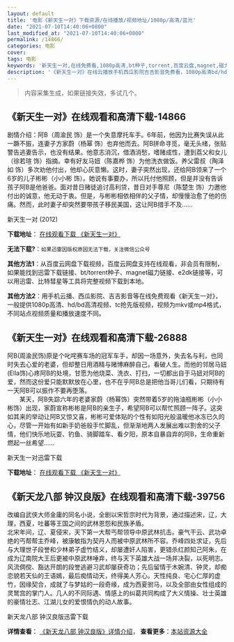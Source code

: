 ```yaml
---
layout: default
title: '电影《新天生一对》下载资源/在线播放/视频地址/1080p/高清/蓝光'
date: "2021-07-10T14:40:06+0800"
last_modified_at: "2021-07-10T14:40:06+0800"
permalink: /14866/
categories: 电影
cover:
tags: 电影
keywords: '新天生一对,在线免费看,1080p高清,bt种子,torrent,百度云盘,magnet,磁力链,迅雷下载资源'
description: '《新天生一对》在线云播放手机西瓜影院吉吉影音免费看，1080p高清bd/hd未删减完整版和tc抢先枪版，mkv/mp4格式，附带bt/torrent种子、magnet/磁力链、百度云盘、网盘资源迅雷下载链接'
---
```


>内容采集生成，如果链接失效，多试几个。


## 《新天生一对》在线观看和高清下载-14866

剧情介绍：阿B（周渝民 饰）是一个失意摩托车手。6年前，他因为比赛失误从此一蹶不振，连妻子方家蔚（杨幂 饰）也弃他而去。阿B拼命寻觅，毫无头绪，张贴警告逃妻告示，也没有结果。他意志消沉，借酒消愁，嗜赌成性，遭到荔父和女儿（徐若瑄 饰）指摘。幸有好友马妞（陈嘉桦 饰）为他洗衣做饭。养父雷叔（陶泽如 饰）多次劝他付出，他却心灰意懒。这时，妻子突然出现，还给阿B领来了一个6岁的儿子彬彬（小小彬 饰）。她说有事要办，所以托付他照顾，但是并没有告诉孩子阿B是他爸爸。面对昔日赌徒追讨高利贷，昔日对手尊尼（陈楚生 饰）力邀他付出的诚意，他无动于衷。但是，与彬彬相依相伴的父子情，却慢慢治愈了他的伤痛。然而，此时妻子却突然要带孩子移民美国，这让阿B措手不及……


新天生一对 (2012)

**下载地址**： [在线观看下载 《新天生一对》](https://www.btbtdy.me/btdy/dy4964.html) 


**无法下载?**：`如果迅雷因版权原因无法下载，关注微信公众号 `

**其他方法1**：从百度云网盘下载视频，百度云网盘支持在线观看，非会员有限制，如果能找到迅雷下载链接、bt/torrent种子、magnet磁力链接、e2dk链接等，可以用迅雷、比特彗星等工具将完整视频下载到本地。

**其他方法2**：用手机云播、西瓜影院、吉吉影音等在线免费观看《新天生一对》，一般提供1080p高清、hd/bd高清视频、tc抢先版视频，视频为mkv或mp4格式，不同站点视频质量和播放速度不同。


## 《新天生一对》在线观看和高清下载-26888

阿B(周渝民饰)原是个叱咤赛车场的冠军车手，却因一场意外，失去名与利，也同时失去心爱的老婆，但却整日用酒精与赌博麻醉自己，看破人生。而他的邻居马妞(Ella饰)心疼阿B的处境，甘愿为他烧菜、洗衣、打扫，一切都出自于马妞对阿B的爱，然而这份爱只能默默放在心里，也不在乎阿B总是把他当哥儿们看，只期待有一天阿B可以振作不要再堕落。<br />　　某天，阿B失踪六年的老婆家蔚（杨幂饰）突然带着5岁的拖油瓶彬彬（小小彬饰）出现，家蔚宣称彬彬是阿B的亲生子，希望阿B可以帮忙照顾一阵子。这突如其来的举动让阿B又惊又喜，彬彬可爱体贴的个性有如阳光般温暖他冰冻已久的心，尽管一开始有如新手奶爸般手忙脚乱，但渐渐地两人发展出难以割舍的父子情，他们快乐地玩耍、钓鱼、骑脚踏车、看夕阳，原本自暴自弃的阿B，生命重新燃起一丝希望……</p>


新天生一对迅雷下载

**下载地址**： [在线观看下载 《新天生一对》](https://www.993dy.com//vod-detail-id-21389.html) 


## 《新天龙八部 钟汉良版》在线观看和高清下载-39756

改编自武侠大师金庸的同名小说，全剧以宋哲宗时代为背景，通过描述宋，辽，大理，西夏，吐蕃等王国之间的武林恩怨和民族矛盾。<br />北宋年间，辽、夏侵宋，天下第一大帮丐帮领导中原武林抗击。豪气干云、武功卓绝的丐帮帮主乔峰，被康敏指为契丹人而被中原武林所不容。乔峰四处求证，先后与大理世子段誉和少林弟子虚竹结义，却屡遭奸人陷害，更错杀红颜知己阿朱，在成为辽南院大王后更被中原武林唾弃，终与天下英雄大战一场并决裂，以死明志。风流倜傥、豁达开朗的段誉逃避习武却屡获奇功；先后留情于木婉清、钟灵，却痴恋貌若天仙的王语嫣，最后痴情动天，终得美人芳心。天性纯良、宅心仁厚的虚竹，因缘契合，成就了与梦姑的一段奇缘，成为西夏驸马，以及全部由女性组成的灵鹫宫的掌门人。几人的不同际遇、情感上的纠葛共同构成了大义情操、壮士英雄的豪情壮志、江湖儿女的爱恨情仇的动人故事。</p>


新天龙八部 钟汉良版迅雷下载

**详情查看**： [《新天龙八部 钟汉良版》详情介绍](/movie/39756/)， **查看更多**：[本站资源大全](/movie/t/all/)

